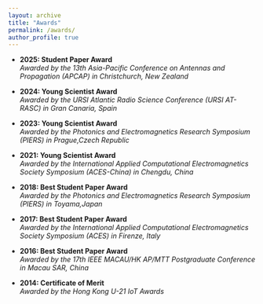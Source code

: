 ```yaml
---
layout: archive
title: "Awards"
permalink: /awards/
author_profile: true
---
```

- **2025: Student Paper Award** \
*Awarded by the 13th Asia-Pacific Conference on Antennas and Propagation (APCAP) in Christchurch, New Zealand*

- **2024: Young Scientist Award** \
*Awarded by the URSI Atlantic Radio Science Conference (URSI AT-RASC) in Gran Canaria, Spain*

- **2023: Young Scientist Award** \
*Awarded by the Photonics and Electromagnetics Research Symposium (PIERS) in Prague,Czech Republic*

- **2021: Young Scientist Award** \
*Awarded by the International Applied Computational Electromagnetics Society Symposium (ACES-China) in Chengdu, China*

- **2018: Best Student Paper Award** \
*Awarded by the Photonics and Electromagnetics Research Symposium (PIERS) in Toyama,Japan*

- **2017: Best Student Paper Award** \
*Awarded by the International Applied Computational Electromagnetics Society Symposium (ACES) in Firenze, Italy*

- **2016: Best Student Paper Award** \
*Awarded by the 17th IEEE MACAU/HK AP/MTT Postgraduate Conference in Macau SAR, China*

- **2014: Certificate of Merit** \
*Awarded by the Hong Kong U-21 IoT Awards*
